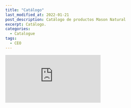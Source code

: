 ```yaml
---
title: "Catálogo"
last_modified_at: 2022-01-21
post_description: Catálogo de productos Mason Natural
excerpt: Catálogo.
categories:
  - Catalogue
tags:
  - CEO
---
```

<embed src="https://vitaminasnow.github.io/Catalogo.pdf" type="application/pdf"/>

<object data="/Catalogo.pdf" width="1000" height="1000" type='application/pdf'></object>
